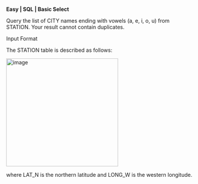 **Easy | SQL | Basic Select**

Query the list of CITY names ending with vowels (a, e, i, o, u) from STATION. Your result cannot contain duplicates.

Input Format

The STATION table is described as follows:

<img width="300" height="290" alt="image" src="https://github.com/user-attachments/assets/53a07c43-39a9-438b-966e-04e7a0af1682" />


where LAT_N is the northern latitude and LONG_W is the western longitude.
